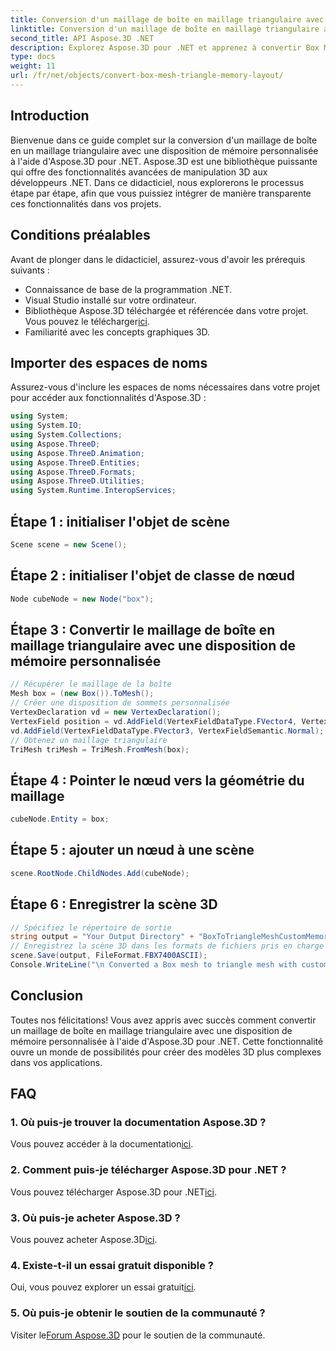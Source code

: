 ```yaml
---
title: Conversion d'un maillage de boîte en maillage triangulaire avec une disposition de mémoire personnalisée
linktitle: Conversion d'un maillage de boîte en maillage triangulaire avec une disposition de mémoire personnalisée
second_title: API Aspose.3D .NET
description: Explorez Aspose.3D pour .NET et apprenez à convertir Box Mesh en Triangle Mesh avec une disposition de mémoire personnalisée. Étapes simples pour la modélisation 3D dans vos applications.
type: docs
weight: 11
url: /fr/net/objects/convert-box-mesh-triangle-memory-layout/
---
```

## Introduction
Bienvenue dans ce guide complet sur la conversion d'un maillage de boîte en un maillage triangulaire avec une disposition de mémoire personnalisée à l'aide d'Aspose.3D pour .NET. Aspose.3D est une bibliothèque puissante qui offre des fonctionnalités avancées de manipulation 3D aux développeurs .NET. Dans ce didacticiel, nous explorerons le processus étape par étape, afin que vous puissiez intégrer de manière transparente ces fonctionnalités dans vos projets.
## Conditions préalables
Avant de plonger dans le didacticiel, assurez-vous d'avoir les prérequis suivants :
- Connaissance de base de la programmation .NET.
- Visual Studio installé sur votre ordinateur.
-  Bibliothèque Aspose.3D téléchargée et référencée dans votre projet. Vous pouvez le télécharger[ici](https://releases.aspose.com/3d/net/).
- Familiarité avec les concepts graphiques 3D.
## Importer des espaces de noms
Assurez-vous d'inclure les espaces de noms nécessaires dans votre projet pour accéder aux fonctionnalités d'Aspose.3D :
```csharp
using System;
using System.IO;
using System.Collections;
using Aspose.ThreeD;
using Aspose.ThreeD.Animation;
using Aspose.ThreeD.Entities;
using Aspose.ThreeD.Formats;
using Aspose.ThreeD.Utilities;
using System.Runtime.InteropServices;
```
## Étape 1 : initialiser l'objet de scène
```csharp
Scene scene = new Scene();
```
## Étape 2 : initialiser l'objet de classe de nœud
```csharp
Node cubeNode = new Node("box");
```
## Étape 3 : Convertir le maillage de boîte en maillage triangulaire avec une disposition de mémoire personnalisée
```csharp
// Récupérer le maillage de la boîte
Mesh box = (new Box()).ToMesh();
// Créer une disposition de sommets personnalisée
VertexDeclaration vd = new VertexDeclaration();
VertexField position = vd.AddField(VertexFieldDataType.FVector4, VertexFieldSemantic.Position);
vd.AddField(VertexFieldDataType.FVector3, VertexFieldSemantic.Normal);
// Obtenez un maillage triangulaire
TriMesh triMesh = TriMesh.FromMesh(box);
```
## Étape 4 : Pointer le nœud vers la géométrie du maillage
```csharp
cubeNode.Entity = box;
```
## Étape 5 : ajouter un nœud à une scène
```csharp
scene.RootNode.ChildNodes.Add(cubeNode);
```
## Étape 6 : Enregistrer la scène 3D
```csharp
// Spécifiez le répertoire de sortie
string output = "Your Output Directory" + "BoxToTriangleMeshCustomMemoryLayoutScene.fbx";
// Enregistrez la scène 3D dans les formats de fichiers pris en charge
scene.Save(output, FileFormat.FBX7400ASCII);
Console.WriteLine("\n Converted a Box mesh to triangle mesh with custom memory layout of the vertex successfully.\nFile saved at " + output);
```
## Conclusion
Toutes nos félicitations! Vous avez appris avec succès comment convertir un maillage de boîte en maillage triangulaire avec une disposition de mémoire personnalisée à l'aide d'Aspose.3D pour .NET. Cette fonctionnalité ouvre un monde de possibilités pour créer des modèles 3D plus complexes dans vos applications.
## FAQ
### 1. Où puis-je trouver la documentation Aspose.3D ?
 Vous pouvez accéder à la documentation[ici](https://reference.aspose.com/3d/net/).
### 2. Comment puis-je télécharger Aspose.3D pour .NET ?
 Vous pouvez télécharger Aspose.3D pour .NET[ici](https://releases.aspose.com/3d/net/).
### 3. Où puis-je acheter Aspose.3D ?
 Vous pouvez acheter Aspose.3D[ici](https://purchase.aspose.com/buy).
### 4. Existe-t-il un essai gratuit disponible ?
 Oui, vous pouvez explorer un essai gratuit[ici](https://releases.aspose.com/).
### 5. Où puis-je obtenir le soutien de la communauté ?
 Visiter le[Forum Aspose.3D](https://forum.aspose.com/c/3d/18) pour le soutien de la communauté.